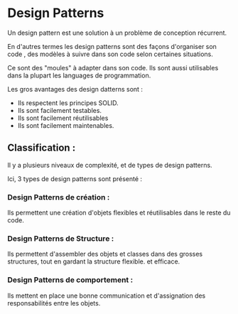 # Design Patterns

Un design pattern est une solution à un problème de conception récurrent.

En d'autres termes les design patterns sont des façons d'organiser son code , des modèles à suivre dans son code selon
certaines situations.

Ce sont des "moules" à adapter dans son code. Ils sont aussi utilisables dans la plupart les languages de programmation.

Les gros avantages des design datterns sont :

- Ils respectent les principes SOLID.
- Ils sont facilement testables.
- Ils sont facilement réutilisables
- Ils sont facilement maintenables.


## Classification : 

Il y a plusieurs niveaux de complexité, et de types de design patterns.

Ici, 3 types de design patterns sont présenté :

### Design Patterns de création :
Ils permettent une création d'objets flexibles et réutilisables dans le reste du code.

### Design Patterns de Structure :
 Ils permettent d'assembler des objets et classes dans des grosses structures,
tout en gardant la structure flexible. et efficace.

### Design Patterns de comportement :
Ils mettent en place une bonne communication et d'assignation des responsabilités 
entre les objets.

